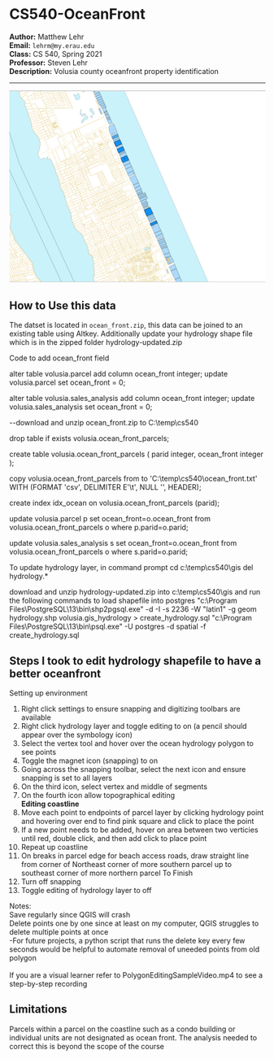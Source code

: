 # CS540-OceanFront
**Author:** Matthew Lehr<br>
**Email:** `lehrm@my.erau.edu`<br>
**Class:** CS 540, Spring 2021<br>
**Professor:** Steven Lehr<br>
**Description:** Volusia county oceanfront property identification<br>

---
![](cs_540_ocean_front_1.PNG)

## How to Use this data
The datset is located in `ocean_front.zip`, this data can be joined to an existing table using Altkey.
Additionally update your hydrology shape file which is in the zipped folder hydrology-updated.zip

Code to add ocean_front field

alter table volusia.parcel add column ocean_front integer;
update volusia.parcel set ocean_front = 0;

alter table volusia.sales_analysis add column ocean_front integer;
update volusia.sales_analysis set ocean_front = 0;

--download and unzip ocean_front.zip to C:\temp\cs540

drop table if exists volusia.ocean_front_parcels;

create table volusia.ocean_front_parcels (
parid integer,
ocean_front integer
);

copy volusia.ocean_front_parcels from to 'C:\temp\cs540\ocean_front.txt' WITH (FORMAT 'csv', DELIMITER E'\t', NULL '', HEADER);

create index idx_ocean on volusia.ocean_front_parcels (parid);

update volusia.parcel p set ocean_front=o.ocean_front from volusia.ocean_front_parcels o where p.parid=o.parid;

update volusia.sales_analysis s set ocean_front=o.ocean_front from volusia.ocean_front_parcels o where s.parid=o.parid;

To update hydrology layer, in command prompt
cd c:\temp\cs540\gis
del hydrology.*

download and unzip hydrology-updated.zip into c:\temp\cs540\gis
and run the following commands to load shapefile into postgres
"c:\Program Files\PostgreSQL\13\bin\shp2pgsql.exe" -d -I -s 2236 -W "latin1" -g geom hydrology.shp volusia.gis_hydrology > create_hydrology.sql
"c:\Program Files\PostgreSQL\13\bin\psql.exe" -U postgres -d spatial -f create_hydrology.sql


## Steps I took to edit hydrology shapefile to have a better oceanfront
Setting up environment<br>
1. Right click settings to ensure snapping and digitizing toolbars are available
2. Right click hydrology layer and toggle editing to on (a pencil should appear over the symbology icon)
3. Select the vertex tool and hover over the ocean hydrology polygon to see points
4. Toggle the magnet icon (snapping) to on
5. Going across the snapping toolbar, select the next icon and ensure snapping is set to all layers
6. On the third icon, select vertex and middle of segments 
7. On the fourth icon allow topographical editing<br>
**Editing coastline**
8. Move each point to endpoints of parcel layer by clicking hydrology point and hovering over end to find pink square and click to place the point
9. If a new point needs to be added, hover on area between two verticies until red, double click, and then add click to place point
10. Repeat up coastline
11. On breaks in parcel edge for beach access roads, draw straight line from corner of Northeast corner of more southern parcel up to southeast corner of more northern parcel
To Finish
12. Turn off snapping 
13. Toggle editing of hydrology layer to off

Notes:<br>
Save regularly since QGIS will crash<br>
Delete points one by one since at least on my computer, QGIS struggles to delete multiple points at once<br>
  -For future projects, a python script that runs the delete key every few seconds would be helpful to automate removal of uneeded points from old polygon<br><br>
If you are a visual learner refer to PolygonEditingSampleVideo.mp4 to see a step-by-step recording

 ## Limitations
 Parcels within a parcel on the coastline such as a condo building or individual units are not designated as ocean front. The analysis needed to correct this is beyond the scope of the course
